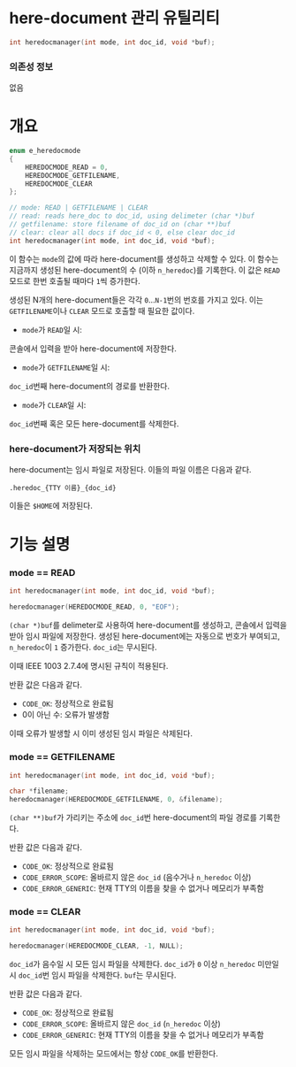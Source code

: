 # here-document 관리 유틸리티

```c
int	heredocmanager(int mode, int doc_id, void *buf);
```

### 의존성 정보

없음

# 개요

```c
enum e_heredocmode
{
	HEREDOCMODE_READ = 0,
	HEREDOCMODE_GETFILENAME,
	HEREDOCMODE_CLEAR
};

// mode: READ | GETFILENAME | CLEAR
// read: reads here_doc to doc_id, using delimeter (char *)buf
// getfilename: store filename of doc_id on (char **)buf
// clear: clear all docs if doc_id < 0, else clear doc_id
int	heredocmanager(int mode, int doc_id, void *buf);
```

이 함수는 `mode`의 값에 따라 here-document를 생성하고 삭제할 수 있다.
이 함수는 지금까지 생성된 here-document의 수 (이하 `n_heredoc`)를 기록한다. 이 값은 `READ` 모드로 한번 호출될 때마다 `1`씩 증가한다.

생성된 N개의 here-document들은 각각 `0`...`N-1`번의 번호를 가지고 있다. 이는 `GETFILENAME`이나 `CLEAR` 모드로 호출할 때 필요한 값이다.

- `mode`가 `READ`일 시:

콘솔에서 입력을 받아 here-document에 저장한다.

- `mode`가 `GETFILENAME`일 시:

`doc_id`번째 here-document의 경로를 반환한다.

- `mode`가 `CLEAR`일 시:

`doc_id`번째 혹은 모든 here-document를 삭제한다.

### here-document가 저장되는 위치

here-document는 임시 파일로 저장된다. 이들의 파일 이름은 다음과 같다.

```
.heredoc_{TTY 이름}_{doc_id}
```

이들은 `$HOME`에 저장된다.

# 기능 설명

### mode == READ

```c
int heredocmanager(int mode, int doc_id, void *buf);

heredocmanager(HEREDOCMODE_READ, 0, "EOF");
```

`(char *)buf`를 delimeter로 사용하여 here-document를 생성하고, 콘솔에서 입력을 받아 임시 파일에 저장한다. 생성된 here-document에는 자동으로 번호가 부여되고, `n_heredoc`이 `1` 증가한다. `doc_id`는 무시된다.

이때 IEEE 1003 2.7.4에 명시된 규칙이 적용된다.

반환 값은 다음과 같다.

- `CODE_OK`: 정상적으로 완료됨
- 0이 아닌 수: 오류가 발생함

이때 오류가 발생할 시 이미 생성된 임시 파일은 삭제된다.

### mode == GETFILENAME

```c
int heredocmanager(int mode, int doc_id, void *buf);

char *filename;
heredocmanager(HEREDOCMODE_GETFILENAME, 0, &filename);
```

`(char **)buf`가 가리키는 주소에 `doc_id`번 here-document의 파일 경로를 기록한다.

반환 값은 다음과 같다.

- `CODE_OK`: 정상적으로 완료됨
- `CODE_ERROR_SCOPE`: 올바르지 않은 `doc_id` (음수거나 `n_heredoc` 이상)
- `CODE_ERROR_GENERIC`: 현재 TTY의 이름을 찾을 수 없거나 메모리가 부족함

### mode == CLEAR

```c
int heredocmanager(int mode, int doc_id, void *buf);

heredocmanager(HEREDOCMODE_CLEAR, -1, NULL);
```

`doc_id`가 음수일 시 모든 임시 파일을 삭제한다. `doc_id`가 `0` 이상 `n_heredoc` 미만일 시 `doc_id`번 임시 파일을 삭제한다. `buf`는 무시된다.

반환 값은 다음과 같다.

- `CODE_OK`: 정상적으로 완료됨
- `CODE_ERROR_SCOPE`: 올바르지 않은 `doc_id` (`n_heredoc` 이상)
- `CODE_ERROR_GENERIC`: 현재 TTY의 이름을 찾을 수 없거나 메모리가 부족함

모든 임시 파일을 삭제하는 모드에서는 항상 `CODE_OK`를 반환한다.
